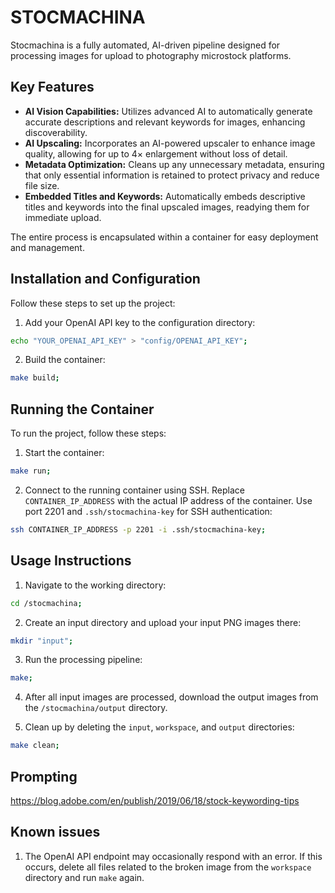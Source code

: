 # STOCMACHINA

Stocmachina is a fully automated, AI-driven pipeline designed for processing images for upload to photography microstock platforms.


## Key Features

* **AI Vision Capabilities:** Utilizes advanced AI to automatically generate accurate descriptions and relevant keywords for images, enhancing discoverability.
* **AI Upscaling:** Incorporates an AI-powered upscaler to enhance image quality, allowing for up to 4× enlargement without loss of detail.
* **Metadata Optimization:** Cleans up any unnecessary metadata, ensuring that only essential information is retained to protect privacy and reduce file size.
* **Embedded Titles and Keywords:** Automatically embeds descriptive titles and keywords into the final upscaled images, readying them for immediate upload.

The entire process is encapsulated within a container for easy deployment and management.


## Installation and Configuration

Follow these steps to set up the project:

1. Add your OpenAI API key to the configuration directory:

```sh
echo "YOUR_OPENAI_API_KEY" > "config/OPENAI_API_KEY";
```

2. Build the container:

```sh
make build;
```


## Running the Container

To run the project, follow these steps:

1. Start the container:

```sh
make run;
```

2. Connect to the running container using SSH. Replace `CONTAINER_IP_ADDRESS` with the actual IP address of the container. Use port 2201 and `.ssh/stocmachina-key` for SSH authentication:

```sh
ssh CONTAINER_IP_ADDRESS -p 2201 -i .ssh/stocmachina-key;
```


## Usage Instructions

1. Navigate to the working directory:

```sh
cd /stocmachina;
```

2. Create an input directory and upload your input PNG images there:

```sh
mkdir "input";
```

3. Run the processing pipeline:

```sh
make;
```

4. After all input images are processed, download the output images from the `/stocmachina/output` directory.

5. Clean up by deleting the `input`, `workspace`, and `output` directories:

```sh
make clean;
```


## Prompting

https://blog.adobe.com/en/publish/2019/06/18/stock-keywording-tips


## Known issues

1. The OpenAI API endpoint may occasionally respond with an error. If this occurs, delete all files related to the broken image from the `workspace` directory and run `make` again.
